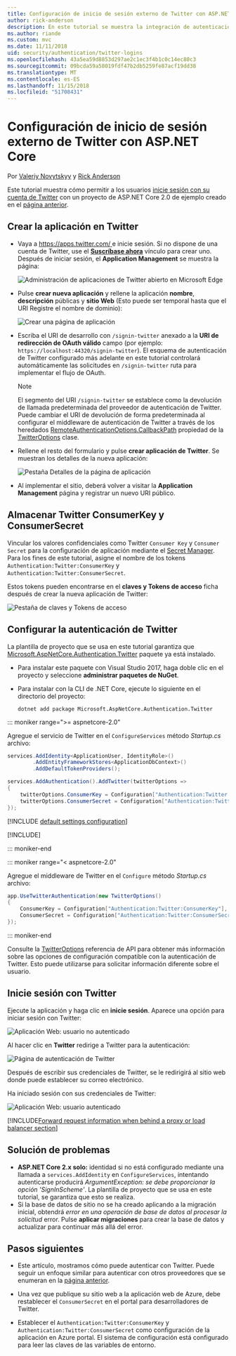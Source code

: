 ```yaml
---
title: Configuración de inicio de sesión externo de Twitter con ASP.NET Core
author: rick-anderson
description: En este tutorial se muestra la integración de autenticación de usuario de la cuenta de Twitter en una aplicación de ASP.NET Core existente.
ms.author: riande
ms.custom: mvc
ms.date: 11/11/2018
uid: security/authentication/twitter-logins
ms.openlocfilehash: 43a5ea59d8853d297ae2c1ec3f4b1c0c14ec80c3
ms.sourcegitcommit: 09bcda59a58019fdf47b2db5259fe87acf19dd38
ms.translationtype: MT
ms.contentlocale: es-ES
ms.lasthandoff: 11/15/2018
ms.locfileid: "51708431"
---
```

# <a name="twitter-external-login-setup-with-aspnet-core"></a>Configuración de inicio de sesión externo de Twitter con ASP.NET Core

Por [Valeriy Novytskyy](https://github.com/01binary) y [Rick Anderson](https://twitter.com/RickAndMSFT)

Este tutorial muestra cómo permitir a los usuarios [inicie sesión con su cuenta de Twitter](https://dev.twitter.com/web/sign-in/desktop-browser) con un proyecto de ASP.NET Core 2.0 de ejemplo creado en el [página anterior](xref:security/authentication/social/index).

## <a name="create-the-app-in-twitter"></a>Crear la aplicación en Twitter

* Vaya a [ https://apps.twitter.com/ ](https://apps.twitter.com/) e inicie sesión. Si no dispone de una cuenta de Twitter, use el **[Suscríbase ahora](https://twitter.com/signup)** vínculo para crear uno. Después de iniciar sesión, el **Application Management** se muestra la página:

  ![Administración de aplicaciones de Twitter abierto en Microsoft Edge](index/_static/TwitterAppManage.png)

* Pulse **crear nueva aplicación** y rellene la aplicación **nombre**, **descripción** públicas y **sitio Web** (Esto puede ser temporal hasta que el URI Registre el nombre de dominio):

  ![Crear una página de aplicación](index/_static/TwitterCreate.png)

* Escriba el URI de desarrollo con `/signin-twitter` anexado a la **URI de redirección de OAuth válido** campo (por ejemplo: `https://localhost:44320/signin-twitter`). El esquema de autenticación de Twitter configurado más adelante en este tutorial controlará automáticamente las solicitudes en `/signin-twitter` ruta para implementar el flujo de OAuth.

  > [!NOTE]
  > El segmento del URI `/signin-twitter` se establece como la devolución de llamada predeterminada del proveedor de autenticación de Twitter. Puede cambiar el URI de devolución de forma predeterminada al configurar el middleware de autenticación de Twitter a través de los heredados [RemoteAuthenticationOptions.CallbackPath](/dotnet/api/microsoft.aspnetcore.authentication.remoteauthenticationoptions.callbackpath) propiedad de la [TwitterOptions](/dotnet/api/microsoft.aspnetcore.authentication.twitter.twitteroptions) clase.

* Rellene el resto del formulario y pulse **crear aplicación de Twitter**. Se muestran los detalles de la nueva aplicación:

  ![Pestaña Detalles de la página de aplicación](index/_static/TwitterAppDetails.png)

* Al implementar el sitio, deberá volver a visitar la **Application Management** página y registrar un nuevo URI público.

## <a name="storing-twitter-consumerkey-and-consumersecret"></a>Almacenar Twitter ConsumerKey y ConsumerSecret

Vincular los valores confidenciales como Twitter `Consumer Key` y `Consumer Secret` para la configuración de aplicación mediante el [Secret Manager](xref:security/app-secrets). Para los fines de este tutorial, asigne el nombre de los tokens `Authentication:Twitter:ConsumerKey` y `Authentication:Twitter:ConsumerSecret`.

Estos tokens pueden encontrarse en el **claves y Tokens de acceso** ficha después de crear la nueva aplicación de Twitter:

![Pestaña de claves y Tokens de acceso](index/_static/TwitterKeys.png)

## <a name="configure-twitter-authentication"></a>Configurar la autenticación de Twitter

La plantilla de proyecto que se usa en este tutorial garantiza que [Microsoft.AspNetCore.Authentication.Twitter](https://www.nuget.org/packages/Microsoft.AspNetCore.Authentication.Twitter) paquete ya está instalado.

* Para instalar este paquete con Visual Studio 2017, haga doble clic en el proyecto y seleccione **administrar paquetes de NuGet**.
* Para instalar con la CLI de .NET Core, ejecute lo siguiente en el directorio del proyecto:

  `dotnet add package Microsoft.AspNetCore.Authentication.Twitter`

::: moniker range=">= aspnetcore-2.0"

Agregue el servicio de Twitter en el `ConfigureServices` método *Startup.cs* archivo:

```csharp
services.AddIdentity<ApplicationUser, IdentityRole>()
        .AddEntityFrameworkStores<ApplicationDbContext>()
        .AddDefaultTokenProviders();

services.AddAuthentication().AddTwitter(twitterOptions =>
{
    twitterOptions.ConsumerKey = Configuration["Authentication:Twitter:ConsumerKey"];
    twitterOptions.ConsumerSecret = Configuration["Authentication:Twitter:ConsumerSecret"];
});
```

[!INCLUDE [default settings configuration](includes/default-settings.md)]

[!INCLUDE[](includes/chain-auth-providers.md)]

::: moniker-end

::: moniker range="< aspnetcore-2.0"

Agregue el middleware de Twitter en el `Configure` método *Startup.cs* archivo:

```csharp
app.UseTwitterAuthentication(new TwitterOptions()
{
    ConsumerKey = Configuration["Authentication:Twitter:ConsumerKey"],
    ConsumerSecret = Configuration["Authentication:Twitter:ConsumerSecret"]
});
```

::: moniker-end

Consulte la [TwitterOptions](/dotnet/api/microsoft.aspnetcore.builder.twitteroptions) referencia de API para obtener más información sobre las opciones de configuración compatible con la autenticación de Twitter. Esto puede utilizarse para solicitar información diferente sobre el usuario.

## <a name="sign-in-with-twitter"></a>Inicie sesión con Twitter

Ejecute la aplicación y haga clic en **inicie sesión**. Aparece una opción para iniciar sesión con Twitter:

![Aplicación Web: usuario no autenticado](index/_static/DoneTwitter.png)

Al hacer clic en **Twitter** redirige a Twitter para la autenticación:

![Página de autenticación de Twitter](index/_static/TwitterLogin.png)

Después de escribir sus credenciales de Twitter, se le redirigirá al sitio web donde puede establecer su correo electrónico.

Ha iniciado sesión con sus credenciales de Twitter:

![Aplicación Web: usuario autenticado](index/_static/Done.png)

[!INCLUDE[Forward request information when behind a proxy or load balancer section](includes/forwarded-headers-middleware.md)]

## <a name="troubleshooting"></a>Solución de problemas

* **ASP.NET Core 2.x solo:** identidad si no está configurado mediante una llamada a `services.AddIdentity` en `ConfigureServices`, intentando autenticarse producirá *ArgumentException: se debe proporcionar la opción 'SignInScheme'*. La plantilla de proyecto que se usa en este tutorial, se garantiza que esto se realiza.
* Si la base de datos de sitio no se ha creado aplicando a la migración inicial, obtendrá *error en una operación de base de datos al procesar la solicitud* error. Pulse **aplicar migraciones** para crear la base de datos y actualizar para continuar más allá del error.

## <a name="next-steps"></a>Pasos siguientes

* Este artículo, mostramos cómo puede autenticar con Twitter. Puede seguir un enfoque similar para autenticar con otros proveedores que se enumeran en la [página anterior](xref:security/authentication/social/index).

* Una vez que publique su sitio web a la aplicación web de Azure, debe restablecer el `ConsumerSecret` en el portal para desarrolladores de Twitter.

* Establecer el `Authentication:Twitter:ConsumerKey` y `Authentication:Twitter:ConsumerSecret` como configuración de la aplicación en Azure portal. El sistema de configuración está configurado para leer las claves de las variables de entorno.

